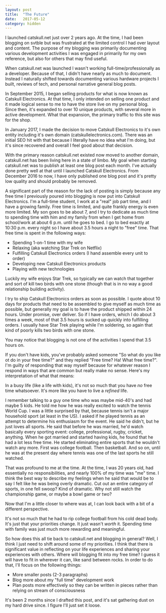 ```yaml
---
layout: post
title:  "The Future"
date:   2017-05-12
category: hidden
---
```


I launched catskull.net just over 2 years ago. At the time, I had been blogging on svtble but was frustrated at the limited control I had over layout and content. The purpose of my blogging was primarily documenting various development activities I was engaged in primarily for my own reference, but also for others that may find useful.

When catskull.net was launched I wasn't working full-time/professionally as a developer. Because of that, I didn't have nearly as much to document. Instead I naturally shifted towards documenting various hardware projects I built, reviews of tech, and personal narrative general blog posts.

In September 2015, I began selling products for what is now known as Catskull Electronics. At that time, I only intended on selling one product and it made logical sense to me to have the store live on my personal blog. Since then, it's expanded to over 10 unique products, with several more in active development. What that expansion, the primary traffic to this site was for the shop.

In January 2017, I made the decision to move Catskull Electronics to it's own entity including it's own domain (catskullelectronics.com). There was an initial SEO hit with that because I literally have no idea what I'm doing, but it's since recovered and overall I feel good about that decision.

With the primary reason catskull.net existed now moved to another domain, catskull.net has been living here in a state of limbo. My goal when starting catskull.net was to publish at least one blog post each month. I've actually done pretty well at that until I launched Catskull Electronics. From December 2016 to now, I have only published one blog post and it's pretty low quality and should probably be removed.

A significant part of the reason for the lack of posting is simply because any free time I previously poured into blogging is now put into Catskull Electronics. I'm a full-time student, I work at a "real" job part time, and I have a growing family. Free time is limited, and quite frankly energy is even more limited. My son goes to be about 7, and I try to dedicate as much time to spending time with him and my family from when I get home from school/work at about 6 p.m. until he goes to bed. I go to bed exactly at 10:30 p.m. every night so I have about 3.5 hours a night to "free" time. That free time is spent in the following ways:

- Spending 1-on-1 time with my wife
- Relaxing (aka watching Star Trek on Netflix)
- Fulfilling Catskull Electronics orders (I hand assemble every unit to order)
- Developing new Catskull Electronics products
- Playing with new technologies

Luckily my wife enjoys Star Trek, so typically we can watch that together and sort of kill two birds with one stone (though that is in no way a good relationship building activity).

I try to ship Catskull Electronics orders as soon as possible. I quote about 10 days for products that need to be assembled to give myself as much time as possible, but generally my goal is to have the product shipped within 24 hours. Under promise, over deliver. So if I have orders, which I do about 3 times a week, most of that 3.5 hours is sucked up quickly into fulfilling orders. I usually have Star Trek playing while I'm soldering, so again that kind of poorly kills two birds with one stone.

You may notice that blogging is not one of the activities I spend that 3.5 hours on.

If you don't have kids, you've probably asked someone "So what do you like ot do in your free time?" and they replied "Free time? Ha! What free time?". I'm guilty of responding that way myself because for whatever reason I respond in ways that are common but really make no sense. Here's my interpretation of what that means:

In a busy life (like a life with kids), it's not so much that you have _no_ free time whatsoever. It's more like you have to live a _refined_ life.

I remember talking to a guy one time who was maybe mid-40's and had maybe 5 kids. He told me how he was really excited to watch the tennis World Cup. I was a little surprised by that, because tennis isn't a major household sport (at least in the US). I asked if he played tennis as an attempt to determine his enthusiasm for the event. He said he didn't, but he just loves all sports. He said that before he was married, he'd watch basically every sporting event: college, professional, rugby, cricket, anything. When he got married and started having kids, he found that he had a lot less free time. He started eliminating entire sports that he wouldn't watch any more. First was college football. Then basketball. And so on, until he was at the present day where tennis was one of the last sports he still watched.

That was profound to me at the time. At the time, I was 20 years old, had essentially no responsibilities, and nearly 100% of my time was "me" time. I think the best way to describe my feelings when he said that would be to say I felt like he was being overly dramatic. Cut out an entire category of sports, in one fell swoop? Kind of dramatic. Why not still watch the championship game, or maybe a bowl game or two?

Now that I'm a little closer to where was at, I can look back with a bit of a different perspective.

It's not so much that he had to rip college football from his cold dead body. It's just that your priorities change. It just wasn't _worth_ it. Spending time with family was just much more rewarding and meaningful.

So how does this all tie back to catskull.net and blogging in general? Well, I think I just need to shift around some of my priorities. I think that there is significant value in reflecting on your life experiences and sharing your experiences with others. Where will blogging fit into my free time? I guess it will have to fit in wherever it can, like sand between rocks. In order to do that, I'll focus on the following things:

- More smaller posts (2-3 paragraphs)
- Blog more about my "full time" development work
- Plan posts more effectively so they can be written in pieces rather than relying on stream of consciousness

It's been 2 months since I drafted this post, and it's sat gathering dust on my hard drive since. I figure I'll just set it loose.
